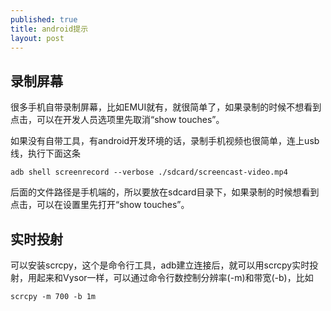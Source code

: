 ```yaml
---
published: true
title: android提示
layout: post
---
```


## 录制屏幕
很多手机自带录制屏幕，比如EMUI就有，就很简单了，如果录制的时候不想看到点击，可以在开发人员选项里先取消“show touches”。

如果没有自带工具，有android开发环境的话，录制手机视频也很简单，连上usb线，执行下面这条

```
adb shell screenrecord --verbose ./sdcard/screencast-video.mp4
```
后面的文件路径是手机端的，所以要放在sdcard目录下，如果录制的时候想看到点击，可以在设置里先打开“show touches”。

## 实时投射

可以安装scrcpy，这个是命令行工具，adb建立连接后，就可以用scrcpy实时投射，用起来和Vysor一样，可以通过命令行数控制分辨率(-m)和带宽(-b)，比如

```
scrcpy -m 700 -b 1m
```


